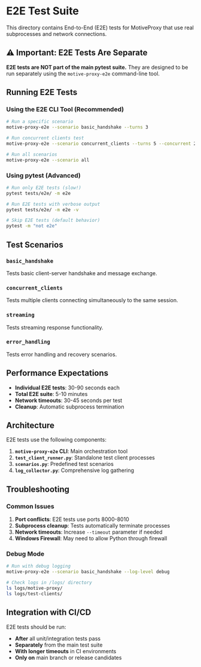# E2E Test Suite

This directory contains End-to-End (E2E) tests for MotiveProxy that use real subprocesses and network connections.

## ⚠️ Important: E2E Tests Are Separate

**E2E tests are NOT part of the main pytest suite.** They are designed to be run separately using the `motive-proxy-e2e` command-line tool.

## Running E2E Tests

### Using the E2E CLI Tool (Recommended)
```bash
# Run a specific scenario
motive-proxy-e2e --scenario basic_handshake --turns 3

# Run concurrent clients test
motive-proxy-e2e --scenario concurrent_clients --turns 5 --concurrent 2

# Run all scenarios
motive-proxy-e2e --scenario all
```

### Using pytest (Advanced)
```bash
# Run only E2E tests (slow!)
pytest tests/e2e/ -m e2e

# Run E2E tests with verbose output
pytest tests/e2e/ -m e2e -v

# Skip E2E tests (default behavior)
pytest -m "not e2e"
```

## Test Scenarios

### `basic_handshake`
Tests basic client-server handshake and message exchange.

### `concurrent_clients`
Tests multiple clients connecting simultaneously to the same session.

### `streaming`
Tests streaming response functionality.

### `error_handling`
Tests error handling and recovery scenarios.

## Performance Expectations

- **Individual E2E tests**: 30-90 seconds each
- **Total E2E suite**: 5-10 minutes
- **Network timeouts**: 30-45 seconds per test
- **Cleanup**: Automatic subprocess termination

## Architecture

E2E tests use the following components:

1. **`motive-proxy-e2e` CLI**: Main orchestration tool
2. **`test_client_runner.py`**: Standalone test client processes
3. **`scenarios.py`**: Predefined test scenarios
4. **`log_collector.py`**: Comprehensive log gathering

## Troubleshooting

### Common Issues

1. **Port conflicts**: E2E tests use ports 8000-8010
2. **Subprocess cleanup**: Tests automatically terminate processes
3. **Network timeouts**: Increase `--timeout` parameter if needed
4. **Windows Firewall**: May need to allow Python through firewall

### Debug Mode

```bash
# Run with debug logging
motive-proxy-e2e --scenario basic_handshake --log-level debug

# Check logs in /logs/ directory
ls logs/motive-proxy/
ls logs/test-clients/
```

## Integration with CI/CD

E2E tests should be run:
- **After** all unit/integration tests pass
- **Separately** from the main test suite
- **With longer timeouts** in CI environments
- **Only on** main branch or release candidates
